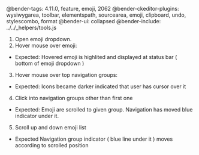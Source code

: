 @bender-tags: 4.11.0, feature, emoji, 2062
@bender-ckeditor-plugins: wysiwygarea, toolbar, elementspath, sourcearea, emoji, clipboard, undo, stylescombo, format
@bender-ui: collapsed
@bender-include: ../../_helpers/tools.js

1. Open emoji dropdown.
2. Hover mouse over emoji:
  * Expected: Hovered emoji is highlited and displayed at status bar ( bottom of emoji dropdown )
3. Hover mouse over top navigation groups:
  * Expected: Icons became darker indicated that user has cursor over it
4. Click into navigation groups other than first one
  * Expected: Emoji are scrolled to given group. Navigation has moved blue indicator under it.
5. Scroll up and down emoji list
  * Expected Navigation group indicator ( blue line under it ) moves according to scrolled position
